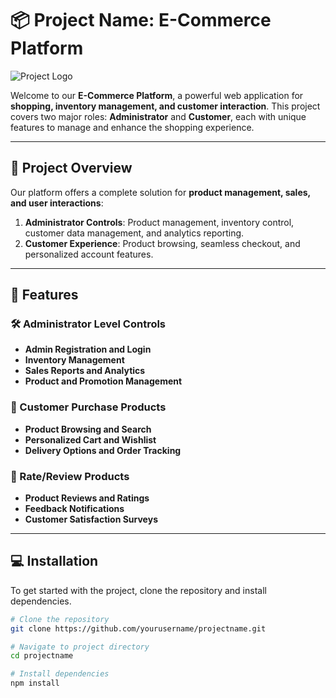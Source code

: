 # 📦 Project Name: E-Commerce Platform

![Project Logo](https://your-image-link.com/logo.png)

Welcome to our **E-Commerce Platform**, a powerful web application for **shopping, inventory management, and customer interaction**. This project covers two major roles: **Administrator** and **Customer**, each with unique features to manage and enhance the shopping experience.

---

## 🎯 Project Overview

Our platform offers a complete solution for **product management, sales, and user interactions**:

1. **Administrator Controls**: Product management, inventory control, customer data management, and analytics reporting.
2. **Customer Experience**: Product browsing, seamless checkout, and personalized account features.

---


## 🌟 Features

### 🛠️ Administrator Level Controls

- **Admin Registration and Login**
- **Inventory Management**
- **Sales Reports and Analytics**
- **Product and Promotion Management**

### 🛒 Customer Purchase Products

- **Product Browsing and Search**
- **Personalized Cart and Wishlist**
- **Delivery Options and Order Tracking**

### 🌟 Rate/Review Products

- **Product Reviews and Ratings**
- **Feedback Notifications**
- **Customer Satisfaction Surveys**

---

## 💻 Installation

To get started with the project, clone the repository and install dependencies.

```bash
# Clone the repository
git clone https://github.com/yourusername/projectname.git

# Navigate to project directory
cd projectname

# Install dependencies
npm install
